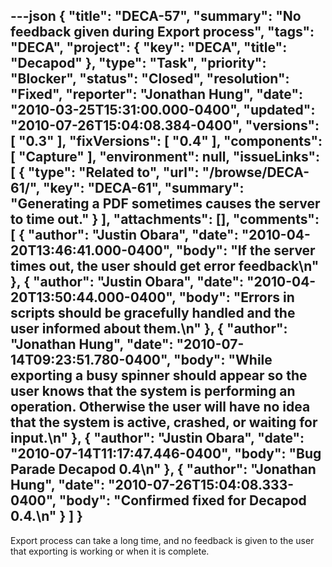 ---json
{
  "title": "DECA-57",
  "summary": "No feedback given during Export process",
  "tags": "DECA",
  "project": {
    "key": "DECA",
    "title": "Decapod"
  },
  "type": "Task",
  "priority": "Blocker",
  "status": "Closed",
  "resolution": "Fixed",
  "reporter": "Jonathan Hung",
  "date": "2010-03-25T15:31:00.000-0400",
  "updated": "2010-07-26T15:04:08.384-0400",
  "versions": [
    "0.3"
  ],
  "fixVersions": [
    "0.4"
  ],
  "components": [
    "Capture"
  ],
  "environment": null,
  "issueLinks": [
    {
      "type": "Related to",
      "url": "/browse/DECA-61/",
      "key": "DECA-61",
      "summary": "Generating a PDF sometimes causes the server to time out."
    }
  ],
  "attachments": [],
  "comments": [
    {
      "author": "Justin Obara",
      "date": "2010-04-20T13:46:41.000-0400",
      "body": "If the server times out, the user should get error feedback\n"
    },
    {
      "author": "Justin Obara",
      "date": "2010-04-20T13:50:44.000-0400",
      "body": "Errors in scripts should be gracefully handled and the user informed about them.\n"
    },
    {
      "author": "Jonathan Hung",
      "date": "2010-07-14T09:23:51.780-0400",
      "body": "While exporting a busy spinner should appear so the user knows that the system is performing an operation. Otherwise the user will have no idea that the system is active, crashed, or waiting for input.\n"
    },
    {
      "author": "Justin Obara",
      "date": "2010-07-14T11:17:47.446-0400",
      "body": "Bug Parade Decapod 0.4\n"
    },
    {
      "author": "Jonathan Hung",
      "date": "2010-07-26T15:04:08.333-0400",
      "body": "Confirmed fixed for Decapod 0.4.\n"
    }
  ]
}
---
Export process can take a long time, and no feedback is given to the user that exporting is working or when it is complete.

        